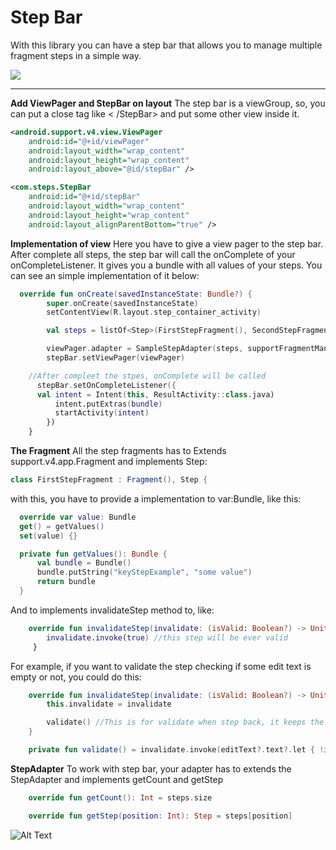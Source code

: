 # Step Bar

With this library you can have a step bar that allows you to manage multiple fragment steps in a simple way.

[![](https://jitpack.io/v/roubertedgar/step-bar.svg)](https://jitpack.io/#roubertedgar/step-bar)

----------


**Add ViewPager and StepBar on layout**
The step bar is a viewGroup, so, you can put a close tag like
< /StepBar>
and put some other view inside it.

  ```xml
  <android.support.v4.view.ViewPager
      android:id="@+id/viewPager"
      android:layout_width="wrap_content"
      android:layout_height="wrap_content"
      android:layout_above="@id/stepBar" />

  <com.steps.StepBar
      android:id="@+id/stepBar"
      android:layout_width="wrap_content"
      android:layout_height="wrap_content"
      android:layout_alignParentBottom="true" />
  ```

**Implementation of view**
Here you have to give a view pager to the step bar.  After complete all steps, the step bar will call the  onComplete of your onCompleteListener. It gives you a bundle with all values of your steps. You can see an simple implementation of it below:

  ```kotlin
    override fun onCreate(savedInstanceState: Bundle?) {
          super.onCreate(savedInstanceState)
          setContentView(R.layout.step_container_activity)

          val steps = listOf<Step>(FirstStepFragment(), SecondStepFragment())

          viewPager.adapter = SampleStepAdapter(steps, supportFragmentManager)
          stepBar.setViewPager(viewPager)

      //After compleet the stpes, onComplete will be called
        stepBar.setOnCompleteListener({
    	val intent = Intent(this, ResultActivity::class.java)
            intent.putExtras(bundle)
            startActivity(intent)
          })
      }
  ```
**The Fragment**
    All the step fragments has to Extends support.v4.app.Fragment and implements Step:

  ```java
  class FirstStepFragment : Fragment(), Step {
  ```

with this, you have to provide a implementation to var:Bundle, like this:

  ```kotlin
    override var value: Bundle
    get() = getValues()
    set(value) {}

    private fun getValues(): Bundle {
        val bundle = Bundle()
        bundle.putString("keyStepExample", "some value")
        return bundle
    }
```

And to implements invalidateStep method to, like:

```kotlin
    override fun invalidateStep(invalidate: (isValid: Boolean?) -> Unit{
        invalidate.invoke(true) //this step will be ever valid
     }
```

For example, if you want to validate the step checking if some edit text is empty or not, you could do this:

```kotlin
    override fun invalidateStep(invalidate: (isValid: Boolean?) -> Unit) {
        this.invalidate = invalidate

        validate() //This is for validate when step back, it keeps the previous valid step valid
    }

    private fun validate() = invalidate.invoke(editText?.text?.let { !it.isEmpty() })
```

**StepAdapter**
To work with step bar, your adapter has to extends the StepAdapter and implements getCount and getStep

```kotlin
    override fun getCount(): Int = steps.size
```
```kotlin
    override fun getStep(position: Int): Step = steps[position]
```


![Alt Text](https://giphy.com/gifs/Oj5vMtiCtaDtz2vKWA)


